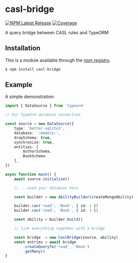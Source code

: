 # casl-bridge

[![NPM Latest Release](https://img.shields.io/npm/v/casl-bridge.svg)]()
[![Coverage](https://img.shields.io/badge/coverage-100%25-purple)](https://nestjs.com/)

A query bridge between CASL rules and TypeORM


## Installation

This is a module available through the [npm registry](https://www.npmjs.com/package/casl-bridge).

```sh
$ npm install casl-bridge
```



## Example

A simple demonstration:

```ts
import { DataSource } from 'typeorm'

// Our TypeOrm database connection

const source = new DataSource({
    type: 'better-sqlite3',
    database: ':memory:',
    dropSchema: true,
    synchronize: true,
    entities: [
        AuthorSchema,
        BookSchema
    ],
})

async function main() {
    await source.initialize()

    // ...seed your database here

    const builder = new AbilityBuilder(createMongoAbility)

    builder.can('read', 'Book', { id: 1 })
    builder.can('read', 'Book', { id: 3 })

    const ability = builder.build()

    // link everything together with a bridge

    const bridge  = new CaslBridge(source, ability)
    const entries = await bridge
        .createQueryTo('read', 'Book')
        .getMany()
}
```

